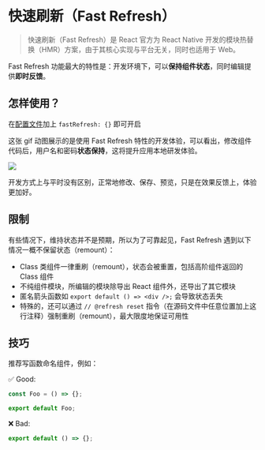 # 快速刷新（Fast Refresh）

> 快速刷新（Fast Refresh）是 React 官方为 React Native 开发的模块热替换（HMR）方案，由于其核心实现与平台无关，同时也适用于 Web。

Fast Refresh 功能最大的特性是：开发环境下，可以**保持组件状态**，同时编辑提供**即时反馈**。

## 怎样使用？

在[配置文件](/zh-CN/docs/config)加上 `fastRefresh: {}` 即可开启

这张 gif 动图展示的是使用 Fast Refresh 特性的开发体验，可以看出，修改组件代码后，用户名和密码**状态保持**，这将提升应用本地研发体验。

![](https://gw.alipayobjects.com/zos/antfincdn/B2biHHW6s%24/fast-refresh.gif)

开发方式上与平时没有区别，正常地修改、保存、预览，只是在效果反馈上，体验更加好。

## 限制

有些情况下，维持状态并不是预期，所以为了可靠起见，Fast Refresh 遇到以下情况一概不保留状态（remount）：

- Class 类组件一律重刷（remount），状态会被重置，包括高阶组件返回的 Class 组件
- 不纯组件模块，所编辑的模块除导出 React 组件外，还导出了其它模块
- 匿名箭头函数如 `export default () => <div />;` 会导致状态丢失
- 特殊的，还可以通过 `// @refresh reset` 指令（在源码文件中任意位置加上这行注释）强制重刷（remount），最大限度地保证可用性

## 技巧

推荐写函数命名组件，例如：


✅ Good:

```javascript
const Foo = () => {};

export default Foo;
```

❌ Bad:

```javascript
export default () => {};
```

